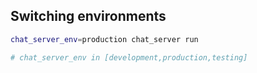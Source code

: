 
## Switching environments
```bash
chat_server_env=production chat_server run

# chat_server_env in [development,production,testing]
```
